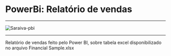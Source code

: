 # PowerBi: Relatório de vendas
********

<img align="center" alt="Saraiva-pbi"  src="https://i.ibb.co/ydBkg7p/image.png">

*****

Relatório de vendas feito pelo Power BI, sobre tabela excel disponibilizado no arquivo Financial Sample.xlsx


